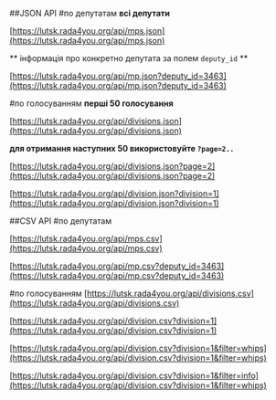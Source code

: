 ##JSON АРІ
#по депутатам
**всі депутати**

[https://lutsk.rada4you.org/api/mps.json](https://lutsk.rada4you.org/api/mps.json)

** інформація про конкретно депутата за полем `deputy_id` **
 
[https://lutsk.rada4you.org/api/mp.json?deputy_id=3463](https://lutsk.rada4you.org/api/mp.json?deputy_id=3463) 

#по голосуванням
**перші 50 голосування**

[https://lutsk.rada4you.org/api/divisions.json](https://lutsk.rada4you.org/api/divisions.json) 

**для отримання наступних 50 використовуйте `?page=2..`**

[https://lutsk.rada4you.org/api/divisions.json?page=2](https://lutsk.rada4you.org/api/divisions.json?page=2) 

[https://lutsk.rada4you.org/api/division.json?division=1](https://lutsk.rada4you.org/api/division.json?division=1)

##CSV АРІ
#по депутатам

[https://lutsk.rada4you.org/api/mps.csv](https://lutsk.rada4you.org/api/mps.csv)

[https://lutsk.rada4you.org/api/mp.csv?deputy_id=3463](https://lutsk.rada4you.org/api/mp.csv?deputy_id=3463)

#по голосуванням
[https://lutsk.rada4you.org/api/divisions.csv](https://lutsk.rada4you.org/api/divisions.csv)

[https://lutsk.rada4you.org/api/division.csv?division=1](https://lutsk.rada4you.org/api/division.csv?division=1)

[https://lutsk.rada4you.org/api/division.csv?division=1&filter=whips](https://lutsk.rada4you.org/api/division.csv?division=1&filter=whips)

[https://lutsk.rada4you.org/api/division.csv?division=1&filter=info](https://lutsk.rada4you.org/api/division.csv?division=1&filter=whips)
